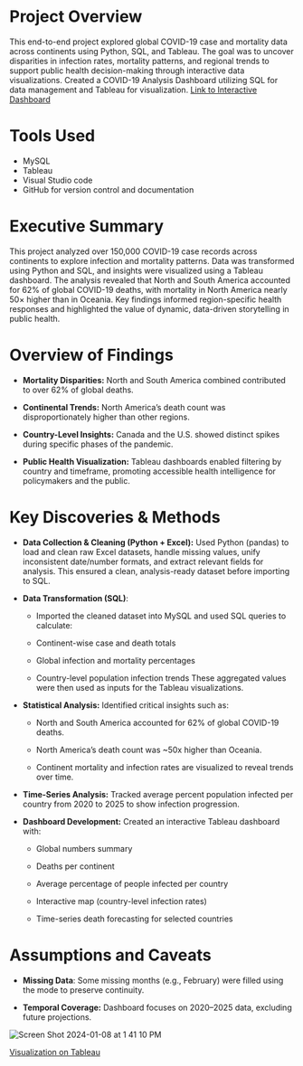# Project Overview
This end-to-end project explored global COVID-19 case and mortality data across continents using Python, SQL, and Tableau. The goal was to uncover disparities in infection rates, mortality patterns, and regional trends to support public health decision-making through interactive data visualizations.
Created a COVID-19 Analysis Dashboard utilizing SQL for data management and Tableau for visualization.
[Link to Interactive Dashboard](https://public.tableau.com/app/profile/anika.reza/viz/CovidDataAnalysis_16927800428170/Dashboard5)

# Tools Used
-  MySQL
-  Tableau
-  Visual Studio code
-  GitHub for version control and documentation
  
# Executive Summary
This project analyzed over 150,000 COVID-19 case records across continents to explore infection and mortality patterns. Data was transformed using Python and SQL, and insights were visualized using a Tableau dashboard. The analysis revealed that North and South America accounted for 62% of global COVID-19 deaths, with mortality in North America nearly 50× higher than in Oceania. Key findings informed region-specific health responses and highlighted the value of dynamic, data-driven storytelling in public health.


# Overview of Findings
- **Mortality Disparities:** North and South America combined contributed to over 62% of global deaths.

- **Continental Trends:** North America’s death count was disproportionately higher than other regions.

- **Country-Level Insights:** Canada and the U.S. showed distinct spikes during specific phases of the pandemic.

- **Public Health Visualization:** Tableau dashboards enabled filtering by country and timeframe, promoting accessible health intelligence for policymakers and the public.

# Key Discoveries & Methods
- **Data Collection & Cleaning (Python + Excel):** Used Python (pandas) to load and clean raw Excel datasets, handle missing values, unify inconsistent date/number formats, and extract relevant fields for analysis. This ensured a clean, analysis-ready dataset before importing to SQL.

- **Data Transformation (SQL)**:
    -  Imported the cleaned dataset into MySQL and used SQL queries to calculate:
  
    -  Continent-wise case and death totals
  
    -  Global infection and mortality percentages
  
    -  Country-level population infection trends
These aggregated values were then used as inputs for the Tableau visualizations.

-  **Statistical Analysis:** Identified critical insights such as:

    -  North and South America accounted for 62% of global COVID-19 deaths.
  
    -  North America’s death count was ~50x higher than Oceania.
  
    -  Continent mortality and infection rates are visualized to reveal trends over time.

-  **Time-Series Analysis:** Tracked average percent population infected per country from 2020 to 2025 to show infection progression.

-  **Dashboard Development:** Created an interactive Tableau dashboard with:

    -  Global numbers summary
  
    -  Deaths per continent
    
    -  Average percentage of people infected per country
  
    -  Interactive map (country-level infection rates)
  
    -  Time-series death forecasting for selected countries

# Assumptions and Caveats
-  **Missing Data**: Some missing months (e.g., February) were filled using the mode to preserve continuity.

- **Temporal Coverage:** Dashboard focuses on 2020–2025 data, excluding future projections.


![Screen Shot 2024-01-08 at 1 41 10 PM](https://github.com/anikareaza/Covid_19_Dashboard/assets/101680746/a4ceadbb-d02f-45b9-ae08-de8844b601cc)

[Visualization on Tableau](https://public.tableau.com/app/profile/anika.reza/viz/CovidDataAnalysis_16927800428170/Dashboard5)
